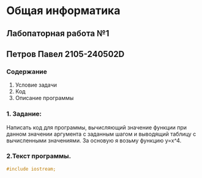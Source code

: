 # Общая информатика
## Лабопаторная работа №1
## Петров Павел 2105-240502D
### Содержание
1. Условие задачи
2. Код
3. Описание программы
### 1. Задание:

Написать код для программы, вычисляющий значение функции при данном значении аргумента с заданным шагом и выводящий таблицу с вычисленными значениями. За основую я возьму функцию y=x^4.

### 2.Текст программы.

```c++
#include iostream;
